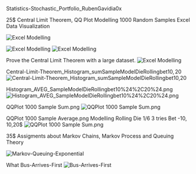 Statistics-Stochastic_Portfolio_RubenGavidia0x

25$ Central Limit Theorem, QQ Plot Modelling 1000 Random Samples Excel Data Visualization

![Excel Modelling](https://github.com/RubenGavidia/Statistics-Stochastic_Portfolio_RubenGavidia0x/blob/master/Excel%20Table%20And%20Dashboard.png)

![Excel Modelling](https://github.com/RubenGavidia/Statistics-Stochastic_Portfolio_RubenGavidia0x/blob/master/Milton-Friedman.R/Dark%20Histogram%20%20SUM.png)
![Excel Modelling](https://github.com/RubenGavidia/Statistics-Stochastic_Portfolio_RubenGavidia0x/blob/master/Milton-Friedman.R/Dark%20Histogram%20AVERAGE.png)

Prove the Central Limit Theorem with a large dataset.
![Excel Modelling](https://github.com/RubenGavidia/Statistics-Stochastic_Portfolio_RubenGavidia0x/blob/master/ExcelDashBoard%20QQPlot%20and%20Histogram%20Die%20Rolling%20Modelling%20Bet.png)

Central-Limit-Theorem_Histogram_sumSampleModelDieRollingbet10$,20$
![Central-Limit-Theorem_Histogram_sumSampleModelDieRollingbet10$,20$](https://github.com/RubenGavidia/Statistics-Stochastic_Portfolio_RubenGavidia0x/blob/master/Central-Limit-Theorem_Histogram_sumSampleModelDieRollingbet10%24%2C20%24.png)

Histogram_AVEG_SampleModelDieRollingbet10%24%2C20%24.png
![Histogram_AVEG_SampleModelDieRollingbet10%24%2C20%24.png](https://github.com/RubenGavidia/Statistics-Stochastic_Portfolio_RubenGavidia0x/blob/master/Histogram_AVEG_SampleModelDieRollingbet10%24%2C20%24.png)

QQPlot 1000 Sample Sum.png
![QQPlot 1000 Sample Sum.png](https://github.com/RubenGavidia/Statistics-Stochastic_Portfolio_RubenGavidia0x/blob/master/QQPlot%201000%20Sample%20Sum.png)

QQPlot 1000 Sample Average.png Modelling Rolling Die 1/6 3 tries Bet -10$,10$,20$
![QQPlot 1000 Sample Sum.png](https://github.com/RubenGavidia/Statistics-Stochastic_Portfolio_RubenGavidia0x/blob/master/QQPlot%201000%20Sample%20Average.png)

35$ Assigments about Markov Chains, Markov Process and Queuing Theory

![Markov-Queuing-Exponential](https://github.com/RubenGavidia/Statistics-Stochastic_Portfolio_RubenGavidia0x/blob/master/Markov-Queuing-Exponential.png?raw=true)

What Bus-Arrives-First
![Bus-Arrives-First](https://i.stack.imgur.com/Xxytm.png)
